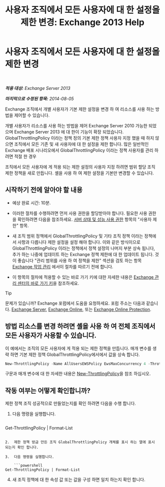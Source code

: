 ﻿---
title: '사용자 조직에서 모든 사용자에 대 한 설정을 제한 변경: Exchange 2013 Help'
TOCTitle: 사용자 조직에서 모든 사용자에 대 한 설정을 제한 변경
ms:assetid: c45cacfc-768d-4605-9bb0-53e30273fe4d
ms:mtpsurl: https://technet.microsoft.com/ko-kr/library/JJ863578(v=EXCHG.150)
ms:contentKeyID: 50556080
ms.date: 05/22/2018
mtps_version: v=EXCHG.150
ms.translationtype: MT
---

# 사용자 조직에서 모든 사용자에 대 한 설정을 제한 변경

 

_**적용 대상:** Exchange Server 2013_

_**마지막으로 수정된 항목:** 2014-08-05_

Exchange 조직에서 개별 사용자가 기본 제한 설정을 변경 하 여 리소스를 사용 하는 방법을 제어할 수 있습니다.

개별 사용자가 리소스를 사용 하는 방법을 제어 Exchange Server 2010 가능한 되었으며 Exchange Server 2013 에 대 한이 기능이 확장 되었습니다. GlobalThrottlingPolicy 이라는 정책 정의 기본 제한 정책 사용자 지정 했을 때 하지 않으면 조직에서 모든 기존 및 새 사용자에 대 한 설정을 제한 합니다. 많은 일반적인 Exchange 배포 시나리오에서 GlobalThrottlingPolicy 이라는 정책 사용자를 관리 하려면 적절 한 경우

조직에서 모든 사용자에 게 적용 되는 제한 설정의 사용자 지정 하려면 범위 할당 조직 제한 정책을 새로 만듭니다. 셸을 사용 하 여 제한 설정을 기본만 변경할 수 있습니다.

## 시작하기 전에 알아야 할 내용

  - 예상 완료 시간: 10분.

  - 이러한 절차를 수행하려면 먼저 사용 권한을 할당받아야 합니다. 필요한 사용 권한을 확인하려면 다음을 참조하세요. [서버 상태 및 성능 사용 권한](server-health-and-performance-permissions-exchange-2013-help.md) 항목의 "사용자 제한" 항목.

  - 새 조직 범위 정책에서 GlobalThrottlingPolicy 및 기타 조직 정책 이라는 정책에서 사항과 다릅니다 제한 설정을 설정 해야 합니다. 이와 같은 방식이으로 GlobalThrottlingPolicy 이라는 정책에서 정책 설정의 나머지 부분 상속 됩니다, 추가 하는 나중에 업데이트 하는 Exchange 정책 제한에 대 한 업데이트 됩니다. 것이 좋습니다 "관리 범위를 사용 하 여 정책을 제한" 섹션을 검토 하는 항목 [Exchange 작업 관리](exchange-workload-management-exchange-2013-help.md) 에서이 절차를 따르기 전에 합니다.

  - 이 항목의 절차에 적용할 수 있는 바로 가기 키에 대한 자세한 내용은 [Exchange 관리 센터의 바로 가기 키](keyboard-shortcuts-in-the-exchange-admin-center-exchange-online-protection-help.md)을 참조하세요.


> [!TIP]
> 문제가 있습니까? Exchange 포럼에서 도움을 요청하세요. 포럼 주소는 다음과 같습니다. <A href="https://go.microsoft.com/fwlink/p/?linkid=60612">Exchange Server</A>, <A href="https://go.microsoft.com/fwlink/p/?linkid=267542">Exchange Online</A>, 또는 <A href="https://go.microsoft.com/fwlink/p/?linkid=285351">Exchange Online Protection</A>.



## 방법 리소스를 변경 하려면 셸을 사용 하 여 전체 조직에서 모든 사용자가 사용할 수 있습니다.

이 예에서는 조직의 모든 사용자에 게 적용 되는 제한 정책을 만듭니다. 매개 변수를 생략 하면 기본 제한 정책 GlobalThrottlingPolicy에서에서 값을 상속 합니다.

```powershell
New-ThrottlingPolicy -Name AllUsersEWSPolicy EwsMaxConcurrency 4 -ThrottlingPolicyScope Organization
```

구문과 매개 변수에 대 한 자세한 내용은 [New-ThrottlingPolicy](https://technet.microsoft.com/ko-kr/library/dd351045\(v=exchg.150\))을 참조 하십시오.

## 작동 여부는 어떻게 확인합니까?

제한 정책 조직 성공적으로 만들었는지를 확인 하려면 다음을 수행 합니다.

1.  다음 명령을 실행합니다.
    
    ```powershell
Get-ThrottlingPolicy | Format-List
```

2.  제한 정책 방금 만든 조직 GlobalThrottlingPolicy 개체를 표시 하는 열에 표시 되는지 확인 합니다.

3.  다음 명령을 실행합니다.
    
    ```powershell
Get-ThrottlingPolicy | Format-List
```

4.  새 조직 정책에 대 한 속성 값 또는 값을 구성 하면 일치 하는지 확인 합니다.

